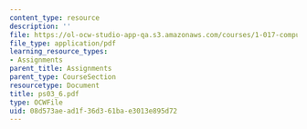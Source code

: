 ```yaml
---
content_type: resource
description: ''
file: https://ol-ocw-studio-app-qa.s3.amazonaws.com/courses/1-017-computing-and-data-analysis-for-environmental-applications-fall-2003/08d573aead1f36d361bae3013e895d72_ps03_6.pdf
file_type: application/pdf
learning_resource_types:
- Assignments
parent_title: Assignments
parent_type: CourseSection
resourcetype: Document
title: ps03_6.pdf
type: OCWFile
uid: 08d573ae-ad1f-36d3-61ba-e3013e895d72
---
```

